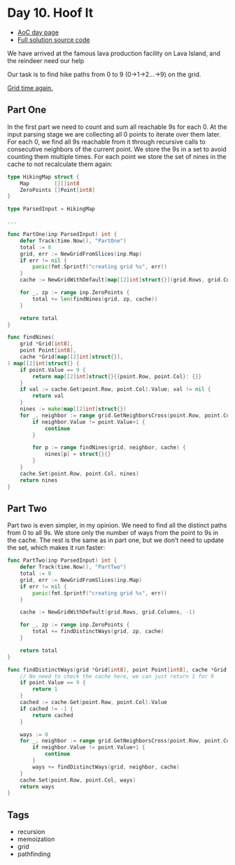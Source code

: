 # Day 10. Hoof It
- [AoC day page](https://adventofcode.com/2024/day/10)
- [Full solution source code](https://github.com/insomnes/aoc/tree/main/2024/10_hoof)

We have arrived at the famous lava production facility on Lava Island,
and the reindeer need our help

Our task is to find hike paths from 0 to 9 (0->1->2...->9) on the grid.

[Grid time again.](https://github.com/insomnes/aoc/blob/main/2024/10_hoof/solution/grid.go)

## Part One
In the first part we need to count and sum all reachable 9s for each 0. At the input
parsing stage we are collecting all 0 points to iterate over them later. For each 0,
we find all 9s reachable from it through recursive calls to consecutive neighbors
of the current point. We store the 9s in a set to avoid counting them multiple times.
For each point we store the set of nines in the cache to not recalculate them again:

```go
type HikingMap struct {
	Map        [][]int8
	ZeroPoints []Point[int8]
}

type ParsedInput = HikingMap

...

func PartOne(inp ParsedInput) int {
	defer Track(time.Now(), "PartOne")
	total := 0
	grid, err := NewGridFromSlices(inp.Map)
	if err != nil {
		panic(fmt.Sprintf("creating grid %s", err))
	}
	cache := NewGridWithDefault[map[[2]int]struct{}](grid.Rows, grid.Columns, nil)

	for _, zp := range inp.ZeroPoints {
		total += len(findNines(grid, zp, cache))
	}

	return total
}

func findNines(
	grid *Grid[int8],
	point Point[int8],
	cache *Grid[map[[2]int]struct{}],
) map[[2]int]struct{} {
	if point.Value == 9 {
		return map[[2]int]struct{}{{point.Row, point.Col}: {}}
	}
	if val := cache.Get(point.Row, point.Col).Value; val != nil {
		return val
	}
	nines := make(map[[2]int]struct{})
	for _, neighbor := range grid.GetNeighborsCross(point.Row, point.Col) {
		if neighbor.Value != point.Value+1 {
			continue
		}

		for p := range findNines(grid, neighbor, cache) {
			nines[p] = struct{}{}
		}
	}
	cache.Set(point.Row, point.Col, nines)
	return nines
}
```

## Part Two
Part two is even simpler, in my opinion. We need to find all the distinct paths from 0 to all
9s. We store only the number of ways from the point to 9s in the cache. The rest is
the same as in part one, but we don’t need to update the set, which makes it run faster:

```go
func PartTwo(inp ParsedInput) int {
	defer Track(time.Now(), "PartTwo")
	total := 0
	grid, err := NewGridFromSlices(inp.Map)
	if err != nil {
		panic(fmt.Sprintf("creating grid %s", err))
	}

	cache := NewGridWithDefault(grid.Rows, grid.Columns, -1)

	for _, zp := range inp.ZeroPoints {
		total += findDistinctWays(grid, zp, cache)
	}

	return total
}

func findDistinctWays(grid *Grid[int8], point Point[int8], cache *Grid[int]) int {
    // No need to check the cache here, we can just return 1 for 9
	if point.Value == 9 {
		return 1
	}
	cached := cache.Get(point.Row, point.Col).Value
	if cached != -1 {
		return cached
	}

	ways := 0
	for _, neighbor := range grid.GetNeighborsCross(point.Row, point.Col) {
		if neighbor.Value != point.Value+1 {
			continue
		}
		ways += findDistinctWays(grid, neighbor, cache)
	}
	cache.Set(point.Row, point.Col, ways)
	return ways
}
```

## Tags
- recursion
- memoization
- grid
- pathfinding
